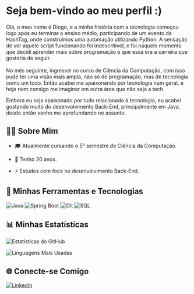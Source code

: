 # Seja bem-vindo ao meu perfil :) 

Olá, o meu nome é Diogo, e a minha história com a tecnologia começou logo após eu terminar o ensino médio, participando de um evento da HashTag, onde construímos uma automação utilizando Python. A sensação de ver aquele script funcionando foi indescritível, e foi naquele momento que decidi aprender mais sobre programação e que essa era a carreira que gostaria de seguir.<br><br>
No mês seguinte, ingressei no curso de Ciência da Computação, com isso pude ter uma visão mais ampla, não só de programação, mas de tecnologia como um todo. Então acabei me apaixonando por tecnologia num geral, e hoje nem consigo me imaginar em outra área que não seja a tech.

Embora eu seja apaixonado por tudo relacionado à tecnologia, eu acabei gostando muito do desenvolvimento Back-End, principalmente em Java, desde então venho me aprofundando no assunto.


## 🧑‍💻 Sobre Mim
- 🎓 Atualmente cursando o 5° semestre de Ciência da Computação.

- 🌱 Tenho 20 anos.

- ⚡ Estudos com foco no desenvolvimento Back-End.

## 🚀 Minhas Ferramentas e Tecnologias
![Java](https://img.shields.io/badge/Java-ED8B00?style=for-the-badge&logo=java&logoColor=white)
![Spring Boot](https://img.shields.io/badge/Spring_Boot-6DB33F?style=for-the-badge&logo=spring&logoColor=white)
![Git](https://img.shields.io/badge/Git-F05032?style=for-the-badge&logo=git&logoColor=white)
![SQL](https://img.shields.io/badge/SQL-4479A1?style=for-the-badge&logo=database&logoColor=white)

## 📊 Minhas Estatísticas
![Estatísticas do GitHub](https://github-readme-stats.vercel.app/api?username=Diogo-Fillipi&show_icons=true&theme=radical)

![Linguagens Mais Usadas](https://github-readme-stats.vercel.app/api/top-langs/?username=Diogo-FIllipi&layout=compact&theme=radical)



## 🌐 Conecte-se Comigo
[![LinkedIn](https://img.shields.io/badge/-LinkedIn-0077B5?style=for-the-badge&logo=linkedin&logoColor=white)](https://www.linkedin.com/in/diogo-fillipi-386a82235?utm_source=share&utm_campaign=share_via&utm_content=profile&utm_medium=android_app)


